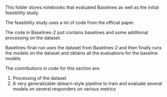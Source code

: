This folder stores notebooks that evaluated Baselines as well as the initial feasibility study.

The feasibility study uses a lot of code from the official paper.

The code in Baselines-2 just contains baselines and some additional processing on the dataset.

Baselines-final-run uses the dataset from Baselines-2 and then finally runs the models on the dataset and obtains all the evaluations for the baseline models

The contributions in code for this section are:
1. Processing of the dataset
2. A very generalizable sklearn-style pipeline to train and evaluate several models on several responders on various metrics
